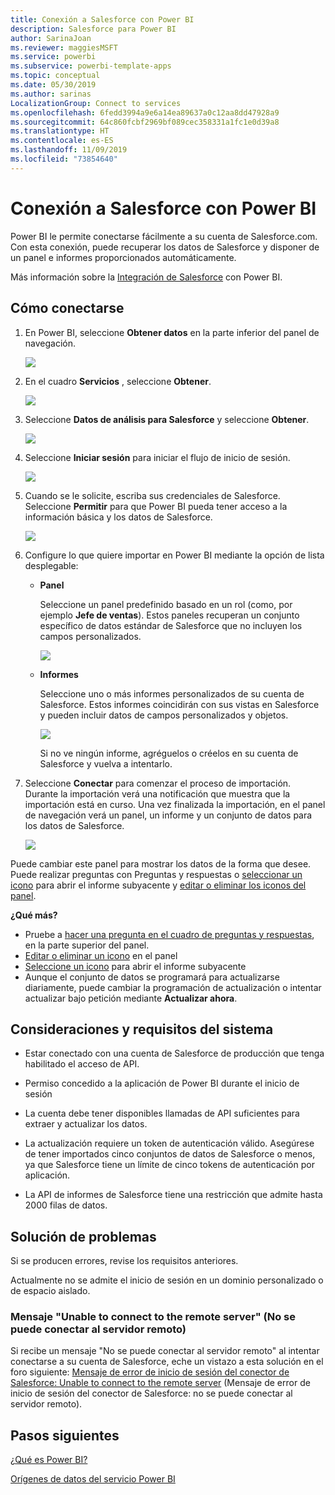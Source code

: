 ```yaml
---
title: Conexión a Salesforce con Power BI
description: Salesforce para Power BI
author: SarinaJoan
ms.reviewer: maggiesMSFT
ms.service: powerbi
ms.subservice: powerbi-template-apps
ms.topic: conceptual
ms.date: 05/30/2019
ms.author: sarinas
LocalizationGroup: Connect to services
ms.openlocfilehash: 6fedd3994a9e6a14ea89637a0c12aa8dd47928a9
ms.sourcegitcommit: 64c860fcbf2969bf089cec358331a1fc1e0d39a8
ms.translationtype: HT
ms.contentlocale: es-ES
ms.lasthandoff: 11/09/2019
ms.locfileid: "73854640"
---
```

# <a name="connect-to-salesforce-with-power-bi"></a>Conexión a Salesforce con Power BI
Power BI le permite conectarse fácilmente a su cuenta de Salesforce.com. Con esta conexión, puede recuperar los datos de Salesforce y disponer de un panel e informes proporcionados automáticamente.

Más información sobre la [Integración de Salesforce](https://powerbi.microsoft.com/integrations/salesforce) con Power BI.

## <a name="how-to-connect"></a>Cómo conectarse
1. En Power BI, seleccione **Obtener datos** en la parte inferior del panel de navegación.
   
   ![](media/service-connect-to-salesforce/pbi_getdata.png) 
2. En el cuadro **Servicios** , seleccione **Obtener**.
   
   ![](media/service-connect-to-salesforce/pbi_getservices.png) 
3. Seleccione **Datos de análisis para Salesforce** y seleccione **Obtener**.  
   
   ![](media/service-connect-to-salesforce/salesforce.png)
4. Seleccione **Iniciar sesión** para iniciar el flujo de inicio de sesión.
   
    ![](media/service-connect-to-salesforce/dialog.png)
5. Cuando se le solicite, escriba sus credenciales de Salesforce. Seleccione **Permitir** para que Power BI pueda tener acceso a la información básica y los datos de Salesforce.
   
   ![](media/service-connect-to-salesforce/sf_authorize.png)
6. Configure lo que quiere importar en Power BI mediante la opción de lista desplegable:
   
   * **Panel**
     
     Seleccione un panel predefinido basado en un rol (como, por ejemplo **Jefe de ventas**). Estos paneles recuperan un conjunto específico de datos estándar de Salesforce que no incluyen los campos personalizados.
     
     ![](media/service-connect-to-salesforce/pbi_salesforcechooserole.png)
   * **Informes**
     
     Seleccione uno o más informes personalizados de su cuenta de Salesforce. Estos informes coincidirán con sus vistas en Salesforce y pueden incluir datos de campos personalizados y objetos.
     
     ![](media/service-connect-to-salesforce/pbi_salesforcereports.png)
     
     Si no ve ningún informe, agréguelos o créelos en su cuenta de Salesforce y vuelva a intentarlo.

7. Seleccione **Conectar** para comenzar el proceso de importación. Durante la importación verá una notificación que muestra que la importación está en curso. Una vez finalizada la importación, en el panel de navegación verá un panel, un informe y un conjunto de datos para los datos de Salesforce.
   
   ![](media/service-connect-to-salesforce/pbi_getdatasalesforcedash.png)

Puede cambiar este panel para mostrar los datos de la forma que desee. Puede realizar preguntas con Preguntas y respuestas o [seleccionar un icono](consumer/end-user-tiles.md) para abrir el informe subyacente y [editar o eliminar los iconos del panel](service-dashboard-edit-tile.md).

**¿Qué más?**

* Pruebe a [hacer una pregunta en el cuadro de preguntas y respuestas](consumer/end-user-q-and-a.md), en la parte superior del panel.
* [Editar o eliminar un icono](service-dashboard-edit-tile.md) en el panel
* [Seleccione un icono](service-dashboard-tiles.md) para abrir el informe subyacente
* Aunque el conjunto de datos se programará para actualizarse diariamente, puede cambiar la programación de actualización o intentar actualizar bajo petición mediante **Actualizar ahora**.

## <a name="system-requirements-and-considerations"></a>Consideraciones y requisitos del sistema

- Estar conectado con una cuenta de Salesforce de producción que tenga habilitado el acceso de API.

- Permiso concedido a la aplicación de Power BI durante el inicio de sesión

- La cuenta debe tener disponibles llamadas de API suficientes para extraer y actualizar los datos.

- La actualización requiere un token de autenticación válido. Asegúrese de tener importados cinco conjuntos de datos de Salesforce o menos, ya que Salesforce tiene un límite de cinco tokens de autenticación por aplicación.

- La API de informes de Salesforce tiene una restricción que admite hasta 2000 filas de datos.


## <a name="troubleshooting"></a>Solución de problemas

Si se producen errores, revise los requisitos anteriores. 

Actualmente no se admite el inicio de sesión en un dominio personalizado o de espacio aislado.

### <a name="unable-to-connect-to-the-remote-server-message"></a>Mensaje "Unable to connect to the remote server" (No se puede conectar al servidor remoto)

Si recibe un mensaje "No se puede conectar al servidor remoto" al intentar conectarse a su cuenta de Salesforce, eche un vistazo a esta solución en el foro siguiente: [Mensaje de error de inicio de sesión del conector de Salesforce: Unable to connect to the remote server](https://www.outsystems.com/forums/Forum_TopicView.aspx?TopicId=17674&TopicName=log-in-error-message-unable-to-connect-to-the-remote-server&) (Mensaje de error de inicio de sesión del conector de Salesforce: no se puede conectar al servidor remoto).


## <a name="next-steps"></a>Pasos siguientes
[¿Qué es Power BI?](fundamentals/power-bi-overview.md)

[Orígenes de datos del servicio Power BI](service-get-data.md)

